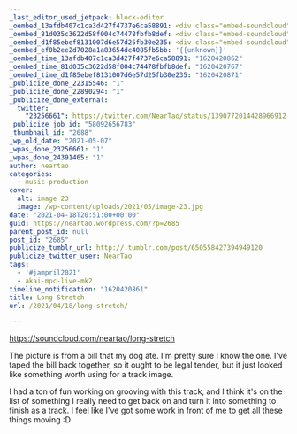```yaml
---
_last_editor_used_jetpack: block-editor
_oembed_13afdb407c1ca3d427f4737e6ca58891: <div class="embed-soundcloud"><iframe title="Long Stretch by NearTao" width="820" height="400" scrolling="no" frameborder="no" src="https://w.soundcloud.com/player/?visual=true&url=https%3A%2F%2Fapi.soundcloud.com%2Ftracks%2F1032191641&show_artwork=true&maxwidth=820&maxheight=1000&dnt=1"></iframe></div>
_oembed_81d035c3622d58f004c74478fbfb8def: <div class="embed-soundcloud"><iframe title="Long Stretch by NearTao" width="750" height="400" scrolling="no" frameborder="no" src="https://w.soundcloud.com/player/?visual=true&url=https%3A%2F%2Fapi.soundcloud.com%2Ftracks%2F1032191641&show_artwork=true&maxwidth=750&maxheight=1000&dnt=1"></iframe></div>
_oembed_d1f85ebef8131007d6e57d25fb30e235: <div class="embed-soundcloud"><iframe title="Long Stretch by NearTao" width="500" height="400" scrolling="no" frameborder="no" src="https://w.soundcloud.com/player/?visual=true&url=https%3A%2F%2Fapi.soundcloud.com%2Ftracks%2F1032191641&show_artwork=true&maxwidth=500&maxheight=750&dnt=1"></iframe></div>
_oembed_ef0b2ee2d7028a1a83654dc4085fb5bb: '{{unknown}}'
_oembed_time_13afdb407c1ca3d427f4737e6ca58891: "1620420862"
_oembed_time_81d035c3622d58f004c74478fbfb8def: "1620420767"
_oembed_time_d1f85ebef8131007d6e57d25fb30e235: "1620420871"
_publicize_done_22315546: "1"
_publicize_done_22890294: "1"
_publicize_done_external:
  twitter:
    "23256661": https://twitter.com/NearTao/status/1390772014428966912
_publicize_job_id: "58092656783"
_thumbnail_id: "2688"
_wp_old_date: "2021-05-07"
_wpas_done_23256661: "1"
_wpas_done_24391465: "1"
author: neartao
categories:
  - music-production
cover:
  alt: image 23
  image: /wp-content/uploads/2021/05/image-23.jpg
date: "2021-04-18T20:51:00+00:00"
guid: https://neartao.wordpress.com/?p=2685
parent_post_id: null
post_id: "2685"
publicize_tumblr_url: http://.tumblr.com/post/650558427394949120
publicize_twitter_user: NearTao
tags:
  - '#jampril2021'
  - akai-mpc-live-mk2
timeline_notification: "1620420861"
title: Long Stretch
url: /2021/04/18/long-stretch/

---
```

https://soundcloud.com/neartao/long-stretch

The picture is from a bill that my dog ate. I'm pretty sure I know the one. I've taped the bill back together, so it ought to be legal tender, but it just looked like something worth using for a track image.

I had a ton of fun working on grooving with this track, and I think it's on the list of something I really need to get back on and turn it into something to finish as a track. I feel like I've got some work in front of me to get all these things moving :D
